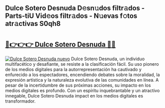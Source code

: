## Dulce Sotero Desnuda D𝚎sn𝚞dos filtr𝚊dos - Parts-tiU Vid𝚎os filtr𝚊dos - N𝚞evas f𝚘tos atr𝚊ctivas S0qh8

# <h2><a href="http://mb9c1n8.tromn.icu/?c=Dulce+Sotero+Desnuda">🔗👉👉👉 Dulce Sotero Desnuda 🔗🔗</a></h2>

[![Dulce Sotero Desnuda nuevo](https://i.imgur.com/pEAQMta.gif)](http://mb9c1n8.tromn.icu/?c=Dulce+Sotero+Desnuda)
Dulce Sotero Desnuda, un individuo multifacético y desafiante, se resiste a la clasificación fácil. Su uso pionero de los medios digitales para la autorrepresentación ha cautivado y enfurecido a los espectadores, encendiendo debates sobre la moralidad, la expresión artística y la naturaleza evolutiva de las comunidades en línea. A pesar de la incertidumbre de sus próximas acciones, su impacto en los medios digitales es profundo. Con un espíritu inquebrantable y un atractivo innegable, Dulce Sotero Desnuda impact en los medios digitales es transformador.
